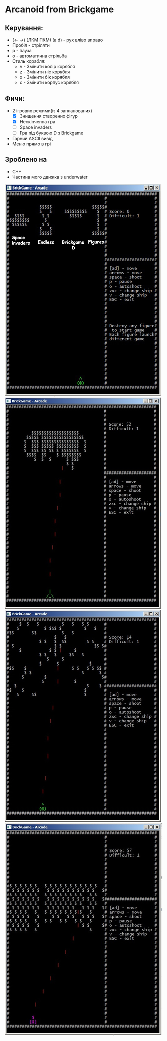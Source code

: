 ﻿# Arcanoid from Brickgame
## Керування:
* (← →) (ЛКМ ПКМ) (a d) - рух вліво вправо
* Пробіл - стріляти
* р - пауза
* о - автоматична стрільба
* Стиль корабля:
	* v - Змінити колір корябля
	* z - Змінити ніс корябля
	* x - Змінити бік корябля
	* c - Змінити корпус корябля

## Фичи:
 * 2 ігрових режими(із 4 запланованих)
 	- [X] Знищення створених фігур
 	- [X] Нескінченна гра
	- [ ] Space invaders
	- [ ] Гра під буквою D з Brickgame
 * Гарний ASCII вивід
 * Меню прямо в грі

## Зроблено на
 * C++
 * Частина мого движка з underwater

![](readme/img1.jpg)
![](readme/img2.jpg)
![](readme/img3.jpg)
![](readme/img4.jpg)